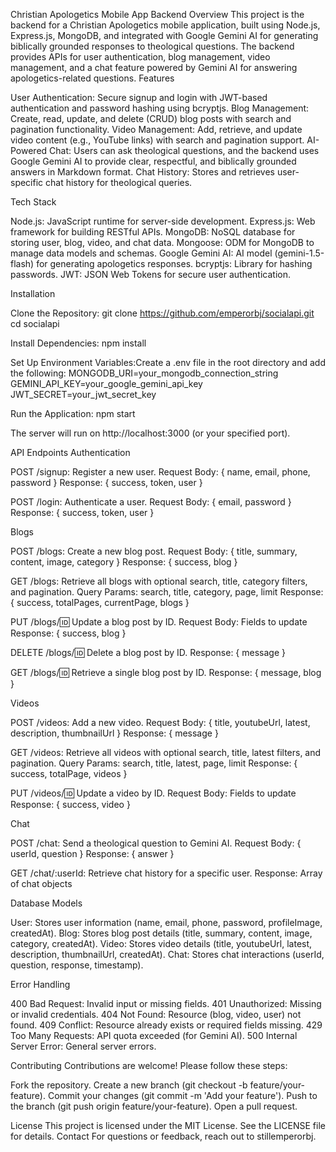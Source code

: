 Christian Apologetics Mobile App Backend
Overview
This project is the backend for a Christian Apologetics mobile application, built using Node.js, Express.js, MongoDB, and integrated with Google Gemini AI for generating biblically grounded responses to theological questions. The backend provides APIs for user authentication, blog management, video management, and a chat feature powered by Gemini AI for answering apologetics-related questions.
Features

User Authentication: Secure signup and login with JWT-based authentication and password hashing using bcryptjs.
Blog Management: Create, read, update, and delete (CRUD) blog posts with search and pagination functionality.
Video Management: Add, retrieve, and update video content (e.g., YouTube links) with search and pagination support.
AI-Powered Chat: Users can ask theological questions, and the backend uses Google Gemini AI to provide clear, respectful, and biblically grounded answers in Markdown format.
Chat History: Stores and retrieves user-specific chat history for theological queries.

Tech Stack

Node.js: JavaScript runtime for server-side development.
Express.js: Web framework for building RESTful APIs.
MongoDB: NoSQL database for storing user, blog, video, and chat data.
Mongoose: ODM for MongoDB to manage data models and schemas.
Google Gemini AI: AI model (gemini-1.5-flash) for generating apologetics responses.
bcryptjs: Library for hashing passwords.
JWT: JSON Web Tokens for secure user authentication.

Installation

Clone the Repository:
git clone https://github.com/emperorbj/socialapi.git
cd socialapi


Install Dependencies:
npm install


Set Up Environment Variables:Create a .env file in the root directory and add the following:
MONGODB_URI=your_mongodb_connection_string
GEMINI_API_KEY=your_google_gemini_api_key
JWT_SECRET=your_jwt_secret_key


Run the Application:
npm start

The server will run on http://localhost:3000 (or your specified port).


API Endpoints
Authentication

POST /signup: Register a new user.
Request Body: { name, email, phone, password }
Response: { success, token, user }


POST /login: Authenticate a user.
Request Body: { email, password }
Response: { success, token, user }



Blogs

POST /blogs: Create a new blog post.
Request Body: { title, summary, content, image, category }
Response: { success, blog }


GET /blogs: Retrieve all blogs with optional search, title, category filters, and pagination.
Query Params: search, title, category, page, limit
Response: { success, totalPages, currentPage, blogs }


PUT /blogs/:id: Update a blog post by ID.
Request Body: Fields to update
Response: { success, blog }


DELETE /blogs/:id: Delete a blog post by ID.
Response: { message }


GET /blogs/:id: Retrieve a single blog post by ID.
Response: { message, blog }



Videos

POST /videos: Add a new video.
Request Body: { title, youtubeUrl, latest, description, thumbnailUrl }
Response: { message }


GET /videos: Retrieve all videos with optional search, title, latest filters, and pagination.
Query Params: search, title, latest, page, limit
Response: { success, totalPage, videos }


PUT /videos/:id: Update a video by ID.
Request Body: Fields to update
Response: { success, video }



Chat

POST /chat: Send a theological question to Gemini AI.
Request Body: { userId, question }
Response: { answer }


GET /chat/:userId: Retrieve chat history for a specific user.
Response: Array of chat objects



Database Models

User: Stores user information (name, email, phone, password, profileImage, createdAt).
Blog: Stores blog post details (title, summary, content, image, category, createdAt).
Video: Stores video details (title, youtubeUrl, latest, description, thumbnailUrl, createdAt).
Chat: Stores chat interactions (userId, question, response, timestamp).

Error Handling

400 Bad Request: Invalid input or missing fields.
401 Unauthorized: Missing or invalid credentials.
404 Not Found: Resource (blog, video, user) not found.
409 Conflict: Resource already exists or required fields missing.
429 Too Many Requests: API quota exceeded (for Gemini AI).
500 Internal Server Error: General server errors.

Contributing
Contributions are welcome! Please follow these steps:

Fork the repository.
Create a new branch (git checkout -b feature/your-feature).
Commit your changes (git commit -m 'Add your feature').
Push to the branch (git push origin feature/your-feature).
Open a pull request.

License
This project is licensed under the MIT License. See the LICENSE file for details.
Contact
For questions or feedback, reach out to stillemperorbj.
